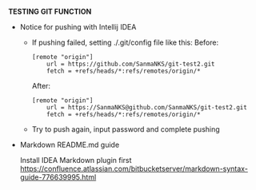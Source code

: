 **TESTING GIT FUNCTION**

- Notice for pushing with Intellij IDEA
    + If pushing failed, setting ./.git/config file like this:
    Before:
        ```
        [remote "origin"]
            url = https://github.com/SanmaNKS/git-test2.git
            fetch = +refs/heads/*:refs/remotes/origin/*
        ```
        After:
        ```
        [remote "origin"]
            url = https://SanmaNKS@github.com/SanmaNKS/git-test2.git
            fetch = +refs/heads/*:refs/remotes/origin/*
        ```
    + Try to push again, input password and complete pushing
    
- Markdown README.md guide
    
    Install IDEA Markdown plugin first
    https://confluence.atlassian.com/bitbucketserver/markdown-syntax-guide-776639995.html